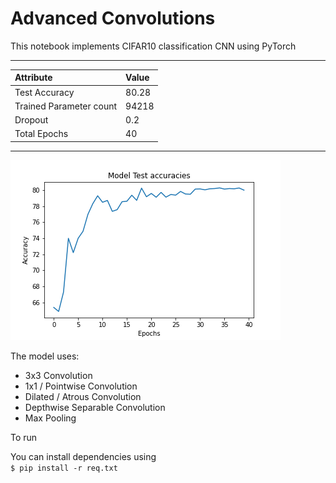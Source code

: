 

# Advanced Convolutions
This notebook implements CIFAR10 classification CNN using PyTorch 

----
| Attribute | Value |
|:--- | :--- |
| Test Accuracy | 80.28 |
| Trained Parameter count   |94218 |
| Dropout | 0.2 |
| Total Epochs | 40 |

----

![](Accuracies.png)

The model uses:
* 3x3 Convolution
* 1x1 / Pointwise Convolution
* Dilated / Atrous Convolution
* Depthwise Separable Convolution
* Max Pooling

To run 


You can install dependencies using  
`$ pip install -r req.txt`

